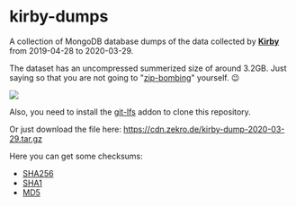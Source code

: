 # kirby-dumps

A collection of MongoDB database dumps of the data collected by [**Kirby**](https://github.com/dev-schueppchen/Kirby) from 2019-04-28 to 2020-03-29.

The dataset has an uncompressed summerized size of around 3.2GB. Just saying so that you are not going to "[zip-bombing](https://en.wikipedia.org/wiki/Zip_bomb)" yourself. 😉

![](https://i.imgur.com/SLAd1pn.png)

Also, you need to install the [git-lfs](https://git-lfs.github.com) addon to clone this repository.

Or just download the file here: https://cdn.zekro.de/kirby-dump-2020-03-29.tar.gz

Here you can get some checksums:
- [SHA256](https://cdn.zekro.de/kirby-dump-2020-03-29.tar.gz?checksum=sha256)
- [SHA1](https://cdn.zekro.de/kirby-dump-2020-03-29.tar.gz?checksum=sha1)
- [MD5](https://cdn.zekro.de/kirby-dump-2020-03-29.tar.gz?checksum=md5)
